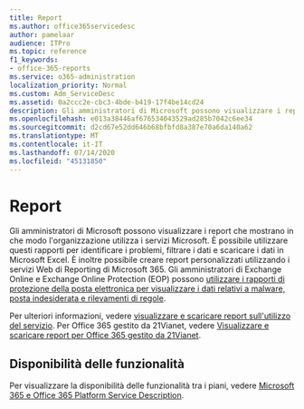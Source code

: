```yaml
---
title: Report
ms.author: office365servicedesc
author: pamelaar
audience: ITPro
ms.topic: reference
f1_keywords:
- office-365-reports
ms.service: o365-administration
localization_priority: Normal
ms.custom: Adm_ServiceDesc
ms.assetid: 0a2ccc2e-cbc3-4bde-b419-17f4be14cd24
description: Gli amministratori di Microsoft possono visualizzare i report che mostrano in che modo l'organizzazione utilizza i servizi Microsoft. È possibile utilizzare questi rapporti per identificare i problemi, filtrare i dati e scaricare i dati in Microsoft Excel. È inoltre possibile creare report personalizzati utilizzando i servizi Web di Reporting di Microsoft 365. Gli amministratori di Exchange Online e Exchange Online Protection (EOP) possono utilizzare i rapporti di protezione della posta elettronica per visualizzare i dati relativi a malware, posta indesiderata e rilevamenti di regole.
ms.openlocfilehash: e013a38446af676534043529ad285b7042c6ee34
ms.sourcegitcommit: d2cd67e52dd646b68bfbfd8a387e70a6da140a62
ms.translationtype: MT
ms.contentlocale: it-IT
ms.lasthandoff: 07/14/2020
ms.locfileid: "45131850"
---
```

# <a name="reports"></a>Report

Gli amministratori di Microsoft possono visualizzare i report che mostrano in che modo l'organizzazione utilizza i servizi Microsoft. È possibile utilizzare questi rapporti per identificare i problemi, filtrare i dati e scaricare i dati in Microsoft Excel. È inoltre possibile creare report personalizzati utilizzando i servizi Web di Reporting di Microsoft 365. Gli amministratori di Exchange Online e Exchange Online Protection (EOP) possono [utilizzare i rapporti di protezione della posta elettronica per visualizzare i dati relativi a malware, posta indesiderata e rilevamenti di regole](https://go.microsoft.com/fwlink/p/?LinkId=401102).
  
Per ulteriori informazioni, vedere [visualizzare e scaricare report sull'utilizzo del servizio](https://go.microsoft.com/fwlink/p/?LinkID=270182). Per Office 365 gestito da 21Vianet, vedere [Visualizzare e scaricare report per Office 365 gestito da 21Vianet](https://go.microsoft.com/fwlink/?LinkID=733348&amp;clcid=0x409).
  
## <a name="feature-availability"></a>Disponibilità delle funzionalità

Per visualizzare la disponibilità delle funzionalità tra i piani, vedere [Microsoft 365 e Office 365 Platform Service Description](office-365-platform-service-description.md).
  

